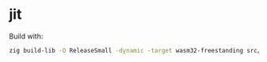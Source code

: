 # jit

Build with:

```sh
zig build-lib -O ReleaseSmall -dynamic -target wasm32-freestanding src/main.zig --import-table --global-base=0 --name jit && cp jit.wasm public/
```
